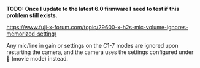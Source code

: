 **TODO: Once I update to the latest 6.0 firmware I need to test if this problem still exists.**

https://www.fuji-x-forum.com/topic/29600-x-h2s-mic-volume-ignores-memorized-setting/

Any mic/line in gain or settings on the C1-7 modes are ignored upon restarting the camera, and the camera uses the settings configured under 🎥 (movie mode) instead.
